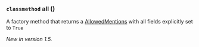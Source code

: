### `classmethod` all () [](https://discordpy.readthedocs.io/en/v1.7.3/api.html#discord.AllowedMentions.all)

A factory method that returns a [AllowedMentions](./AllowedMentions) with all fields explicitly set to `True`

*New in version 1.5.*
